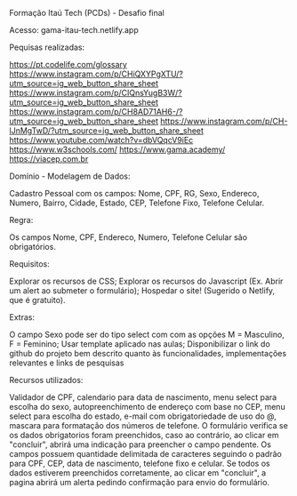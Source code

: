 Formação Itaú Tech (PCDs) - Desafio final

Acesso: gama-itau-tech.netlify.app

Pequisas realizadas: 

https://pt.codelife.com/glossary
https://www.instagram.com/p/CHiQXYPgXTU/?utm_source=ig_web_button_share_sheet
https://www.instagram.com/p/CIQnsYugB3W/?utm_source=ig_web_button_share_sheet
https://www.instagram.com/p/CH8AD71AH6-/?utm_source=ig_web_button_share_sheet
https://www.instagram.com/p/CH-lJnMgTwD/?utm_source=ig_web_button_share_sheet
https://www.youtube.com/watch?v=dbVQqcV9iEc
https://www.w3schools.com/
https://www.gama.academy/ 
https://viacep.com.br

Domínio - Modelagem de Dados:

 Cadastro Pessoal com os campos: Nome, CPF, RG, Sexo, Endereco, Numero, Bairro, Cidade, Estado, CEP, Telefone Fixo, Telefone Celular.

Regra:

Os campos Nome, CPF, Endereco, Numero, Telefone Celular são obrigatórios.

Requisitos:

Explorar os recursos de CSS;
Explorar os recursos do Javascript (Ex. Abrir um alert ao submeter o formulário);
Hospedar o site! (Sugerido o Netlify, que é gratuito).

Extras:

O campo Sexo pode ser do tipo select com com as opções M = Masculino, F = Feminino;
Usar template aplicado nas aulas;
Disponibilizar o link do github do projeto bem descrito quanto às funcionalidades, implementações relevantes e links de pesquisas

Recursos utilizados:

Validador de CPF, calendario para data de nascimento, menu select para escolha do sexo, autopreenchimento de endereço com base no CEP, menu select para escolha do estado, e-mail com obrigatoriedade de uso do @, mascara para formatação dos números de telefone.
O formulário verifica se os dados obrigatorios foram preenchidos, caso ao contrário, ao clicar em "concluir", abrirá uma indicação para preencher o campo pendente.
Os campos possuem quantidade delimitada de caracteres seguindo o padrão para CPF, CEP, data de nascimento, telefone fixo e celular.
Se todos os dados estiverem preenchidos corretamente, ao clicar em "concluir", a pagina abrirá um alerta pedindo confirmação para envio do formulário.
